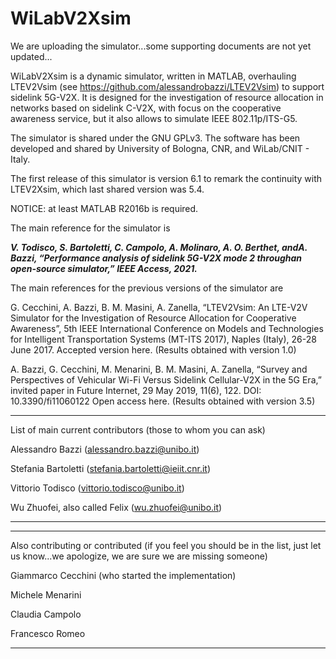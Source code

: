 # WiLabV2Xsim

We are uploading the simulator...some supporting documents are not yet updated...


WiLabV2Xsim is a dynamic simulator, written in MATLAB, overhauling LTEV2Vsim (see https://github.com/alessandrobazzi/LTEV2Vsim) to support sidelink 5G-V2X. 
It is designed for the investigation of resource allocation in networks based on sidelink C-V2X, with focus on the cooperative awareness service, but it also allows to simulate IEEE 802.11p/ITS-G5.

The simulator is shared under the GNU GPLv3. The software has been developed and shared by University of Bologna, CNR, and WiLab/CNIT - Italy. 

The first release of this simulator is version 6.1 to remark the continuity with LTEV2Xsim, which last shared version was 5.4.

NOTICE: at least MATLAB R2016b is required.

The main reference for the simulator is 

***V. Todisco, S. Bartoletti, C. Campolo, A. Molinaro, A. O. Berthet, andA.  Bazzi,  “Performance  analysis  of  sidelink  5G-V2X  mode  2  throughan  open-source  simulator,” IEEE Access,  2021.***

The main references for the previous versions of the simulator are 

G. Cecchini, A. Bazzi, B. M. Masini, A. Zanella, “LTEV2Vsim: An LTE-V2V Simulator for the Investigation of Resource Allocation for Cooperative Awareness”, 5th IEEE International Conference on Models and Technologies for Intelligent Transportation Systems (MT-ITS 2017), Naples (Italy), 26-28 June 2017. Accepted version here. (Results obtained with version 1.0)

A. Bazzi, G. Cecchini, M. Menarini, B. M. Masini, A. Zanella, “Survey and Perspectives of Vehicular Wi-Fi Versus Sidelink Cellular-V2X in the 5G Era,” invited paper in Future Internet, 29 May 2019, 11(6), 122. DOI: 10.3390/fi11060122 Open access here. (Results obtained with version 3.5)

*****
List of main current contributors (those to whom you can ask)

Alessandro Bazzi (alessandro.bazzi@unibo.it)

Stefania Bartoletti (stefania.bartoletti@ieiit.cnr.it)

Vittorio Todisco (vittorio.todisco@unibo.it)

Wu Zhuofei, also called Felix (wu.zhuofei@unibo.it)
*****

*****
Also contributing or contributed (if you feel you should be in the list, just let us know...we apologize, we are sure we are missing someone)

Giammarco Cecchini (who started the implementation)

Michele Menarini

Claudia Campolo

Francesco Romeo 
*****
